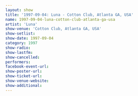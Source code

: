 ```yaml
---
layout: show
title: '1997-09-04: Luna - Cotton Club, Atlanta GA, USA'
name: 1997-09-04-luna-cotton-club-atlanta-ga-usa
artist: 'Luna'
show-venue: 'Cotton Club, Atlanta GA, USA'
show-setlist: 
show-date: 1997-09-04
category: 1997
show-radio: 
show-lastfm: 
show-cancelled: 
performers: 
facebook-event-url: 
show-poster-url: 
show-ticket-url: 
show-venue-website: 
show-additional: 
---
```


